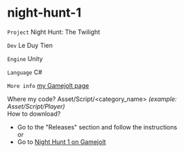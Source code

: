 # night-hunt-1

`Project` Night Hunt: The Twilight  
  
`Dev` Le Duy Tien  
  
`Engine` Unity  
  
`Language` C#  
  
`More info` [my Gamejolt page](https://gamejolt.com/@jinwei)
  
Where my code? Asset/Script/<category_name> _(example: Asset/Script/Player)_  
How to download?  
- Go to the "Releases" section and follow the instructions  
        or  
- Go to [Night Hunt 1 on Gamejolt](https://gamejolt.com/games/nighthunt1/695396)  
